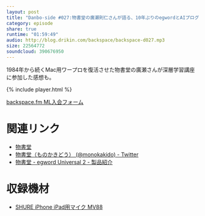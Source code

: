 ```yaml
---
layout: post
title: "Danbo-side #027:物書堂の廣瀬則仁さんが語る、10年ぶりのegwordとAIプログラミング"
category: episode
share: true
runtime: "01:59:49"
audio: http://blog.drikin.com/backspace/backspace-d027.mp3
size: 22564772
soundcloud: 390676950
---
```


1984年から続くMac用ワープロを復活させた物書堂の廣瀬さんが深層学習講座に参加した感想も。

{% include player.html %}

[backspace.fm ML入会フォーム](http://backspace.us11.list-manage.com/subscribe?u=09c933bd3997c1d16dbed156a&id=84b6529b91)

# 関連リンク

* [物書堂](https://www.monokakido.jp/)
* [物書堂（ものかきどう） (@monokakido) - Twitter](https://twitter.com/monokakido)
* [物書堂 - egword Universal 2 - 製品紹介](https://www.monokakido.jp/egworduniversal2/)


# 収録機材

* [SHURE iPhone iPad用マイク MV88](http://amzn.to/1UpQQIG)
